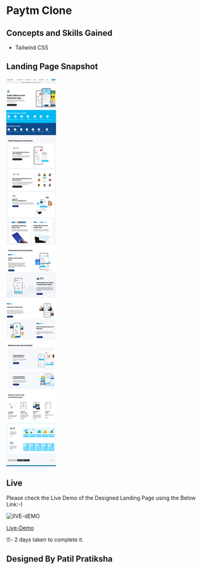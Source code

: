 # Paytm Clone

## Concepts and Skills Gained

- Tailwind CSS


## Landing Page Snapshot
![Snapshot](/images/screenshot.png)



## Live

Please check the Live Demo of the Designed Landing Page using the Below Link:-)

![lIVE-dEMO](https://img.shields.io/badge/Live_Demo-<COLOR>)

[Live-Demo](https://paytm-clone-page.netlify.app)

⏰-  2 days taken to complete it.

## Designed By Patil Pratiksha
